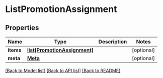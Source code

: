# ListPromotionAssignment

## Properties
Name | Type | Description | Notes
------------ | ------------- | ------------- | -------------
**items** | [**list[PromotionAssignment]**](PromotionAssignment.md) |  | [optional] 
**meta** | [**Meta**](Meta.md) |  | [optional] 

[[Back to Model list]](../README.md#documentation-for-models) [[Back to API list]](../README.md#documentation-for-api-endpoints) [[Back to README]](../README.md)


